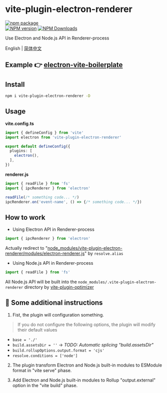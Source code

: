 # vite-plugin-electron-renderer

[![npm package](https://nodei.co/npm/vite-plugin-electron-renderer.png?downloads=true&downloadRank=true&stars=true)](https://www.npmjs.com/package/vite-plugin-electron-renderer)
<br/>
[![NPM version](https://img.shields.io/npm/v/vite-plugin-electron-renderer.svg?style=flat)](https://npmjs.org/package/vite-plugin-electron-renderer)
[![NPM Downloads](https://img.shields.io/npm/dm/vite-plugin-electron-renderer.svg?style=flat)](https://npmjs.org/package/vite-plugin-electron-renderer)

Use Electron and Node.js API in Renderer-process

English | [简体中文](https://github.com/caoxiemeihao/vite-plugins/blob/main/packages/electron-renderer/README.zh-CN.md)

## Example 👉 [electron-vite-boilerplate](https://github.com/caoxiemeihao/electron-vite-boilerplate)

## Install

```bash
npm i vite-plugin-electron-renderer -D
```

## Usage

**vite.config.ts**

```ts
import { defineConfig } from 'vite'
import electron from 'vite-plugin-electron-renderer'

export default defineConfig({
  plugins: [
    electron(),
  ],
})
```

**renderer.js**

```ts
import { readFile } from 'fs'
import { ipcRenderer } from 'electron'

readFile(/* something code... */)
ipcRenderer.on('event-name', () => {/* something code... */})
```

## How to work

- Using Electron API in Renderer-process

```js
import { ipcRenderer } from 'electron'
```

Actually redirect to "[node_modules/vite-plugin-electron-renderer/modules/electron-renderer.js](modules/electron-renderer.js)" by `resolve.alias`

- Using Node.js API in Renderer-process

```js
import { readFile } from 'fs'
```

All Node.js API will be built into the `node_modules/.vite-plugin-electron-renderer` directory by [vite-plugin-optimizer](https://www.npmjs.com/package/vite-plugin-optimizer)


## 🚧 Some additional instructions

1. Fist, the plugin will configuration something.

> If you do not configure the following options, the plugin will modify their default values

  * `base = './'`
  * `build.assetsDir = ''` -> *TODO: Automatic splicing "build.assetsDir"*
  * `build.rollupOptions.output.format = 'cjs'`
  * `resolve.conditions = ['node']`

2. The plugin transform Electron and Node.js built-in modules to ESModule format in "vite serve" phase.

3. Add Electron and Node.js built-in modules to Rollup "output.external" option in the "vite build" phase.

